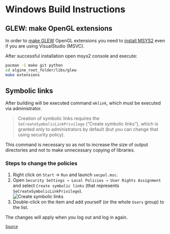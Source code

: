 # Windows Build Instructions

## GLEW: make OpenGL extensions

In order to [make GLEW](https://github.com/nigels-com/glew#code-generation) OpenGL extensions you need
to [install MSYS2](https://www.msys2.org) even if you are using VisualStudio (MSVC).

After successful installation open msys2 console and execute:
```bash
pacman -S make git python
cd algine_root_folder/libs/glew
make extensions
```

## Symbolic links

After building will be executed command `mklink`, which must be executed via administrator.

> Creation of symbolic links requires the `SeCreateSymbolicLinkPrivilege` (“Create symbolic links”),
> which is granted only to administrators by default (but you can change that using security policy).

This command is necessary so as not to increase the size of output directories and not to make unnecessary copying of libraries.

### Steps to change the policies

1. Right click on `Start` → `Run` and launch `secpol.msc`.
2. Open `Security Settings → Local Policies → User Rights Assignment`
   and select `Create symbolic links` (that represents `SeCreateSymbolicLinkPrivilege`).
   <br>
   ![Create symbolic links](https://i.stack.imgur.com/o8J8x.png)
3. Double-click on the item and add yourself (or the whole `Users` group) to the list.

The changes will apply when you log out and log in again.

[<small>Source</small>](https://superuser.com/questions/124679/how-do-i-create-a-link-in-windows-7-home-premium-as-a-regular-user)
